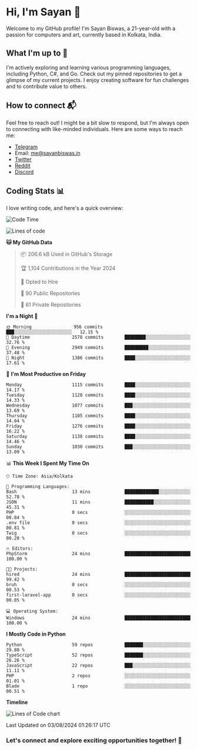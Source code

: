 # Hi, I'm Sayan 👋

Welcome to my GitHub profile! I'm Sayan Biswas, a 21-year-old with a passion for computers and art, currently based in Kolkata, India.

## What I'm up to 🚀

I'm actively exploring and learning various programming languages, including Python, C#, and Go. Check out my pinned repositories to get a glimpse of my current projects. I enjoy creating software for fun challenges and to contribute value to others.

## How to connect 📬

Feel free to reach out! I might be a bit slow to respond, but I'm always open to connecting with like-minded individuals. Here are some ways to reach me:

- [Telegram](https://t.me/dank_as_fuck)
- Email: [me@sayanbiswas.in](mailto:me@sayanbiswas.in)
- [Twitter](https://twitter.com/TheDankDel)
- [Reddit](https://www.reddit.com/user/dank_as_fuck_/)
- [Discord](https://discordapp.com/users/506536929152466945)

## Coding Stats 📊

I love writing code, and here's a quick overview:

<!--START_SECTION:waka-->
![Code Time](http://img.shields.io/badge/Code%20Time-1%2C652%20hrs%2017%20mins-blue)

![Lines of code](https://img.shields.io/badge/From%20Hello%20World%20I%27ve%20Written-5.8%20million%20lines%20of%20code-blue)

**🐱 My GitHub Data** 

> 📦 206.6 kB Used in GitHub's Storage 
 > 
> 🏆 1,104 Contributions in the Year 2024
 > 
> 💼 Opted to Hire
 > 
> 📜 90 Public Repositories 
 > 
> 🔑 61 Private Repositories 
 > 
**I'm a Night 🦉** 

```text
🌞 Morning                956 commits         ███░░░░░░░░░░░░░░░░░░░░░░   12.15 % 
🌆 Daytime                2578 commits        ████████░░░░░░░░░░░░░░░░░   32.76 % 
🌃 Evening                2949 commits        █████████░░░░░░░░░░░░░░░░   37.48 % 
🌙 Night                  1386 commits        ████░░░░░░░░░░░░░░░░░░░░░   17.61 % 
```
📅 **I'm Most Productive on Friday** 

```text
Monday                   1115 commits        ████░░░░░░░░░░░░░░░░░░░░░   14.17 % 
Tuesday                  1128 commits        ████░░░░░░░░░░░░░░░░░░░░░   14.33 % 
Wednesday                1077 commits        ███░░░░░░░░░░░░░░░░░░░░░░   13.69 % 
Thursday                 1105 commits        ████░░░░░░░░░░░░░░░░░░░░░   14.04 % 
Friday                   1276 commits        ████░░░░░░░░░░░░░░░░░░░░░   16.22 % 
Saturday                 1138 commits        ████░░░░░░░░░░░░░░░░░░░░░   14.46 % 
Sunday                   1030 commits        ███░░░░░░░░░░░░░░░░░░░░░░   13.09 % 
```


📊 **This Week I Spent My Time On** 

```text
🕑︎ Time Zone: Asia/Kolkata

💬 Programming Languages: 
Bash                     13 mins             █████████████░░░░░░░░░░░░   52.78 % 
JSON                     11 mins             ███████████░░░░░░░░░░░░░░   45.31 % 
PHP                      0 secs              ░░░░░░░░░░░░░░░░░░░░░░░░░   00.84 % 
.env file                0 secs              ░░░░░░░░░░░░░░░░░░░░░░░░░   00.81 % 
Twig                     0 secs              ░░░░░░░░░░░░░░░░░░░░░░░░░   00.20 % 

🔥 Editors: 
PhpStorm                 24 mins             █████████████████████████   100.00 % 

🐱‍💻 Projects: 
hired                    24 mins             █████████████████████████   99.42 % 
bruh                     0 secs              ░░░░░░░░░░░░░░░░░░░░░░░░░   00.53 % 
first-laravel-app        0 secs              ░░░░░░░░░░░░░░░░░░░░░░░░░   00.05 % 

💻 Operating System: 
Windows                  24 mins             █████████████████████████   100.00 % 
```

**I Mostly Code in Python** 

```text
Python                   59 repos            ███████░░░░░░░░░░░░░░░░░░   29.80 % 
TypeScript               52 repos            ███████░░░░░░░░░░░░░░░░░░   26.26 % 
JavaScript               22 repos            ███░░░░░░░░░░░░░░░░░░░░░░   11.11 % 
PHP                      2 repos             ░░░░░░░░░░░░░░░░░░░░░░░░░   01.01 % 
Blade                    1 repo              ░░░░░░░░░░░░░░░░░░░░░░░░░   00.51 % 
```



**Timeline**

![Lines of Code chart](https://raw.githubusercontent.com/Dank-del/Dank-del/main/assets/bar_graph.png)


 Last Updated on 03/08/2024 01:26:17 UTC
<!--END_SECTION:waka-->

### Let's connect and explore exciting opportunities together! 🚀
